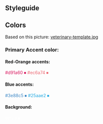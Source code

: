 ## Styleguide

## Colors
Based on this picture:
[veterinary-template.jpg](https://image.freepik.com/free-vector/landing-page-template-veterinary_7737-1295.jpg)
 

### Primary Accent color:

#### Red-Orange accents:

<span style="color:#d91a60">#d91a60 &#9209;</span>
<span style="color:#ec6a74">#ec6a74 &#9209;</span>

#### Blue accents:

<span style="color:#3e88c5">#3e88c5 &#9209;</span>
<span style="color:#25aae2">#25aae2 &#9209;</span>

#### Background:
<span style="color:#fff">White &#9209;</span>
